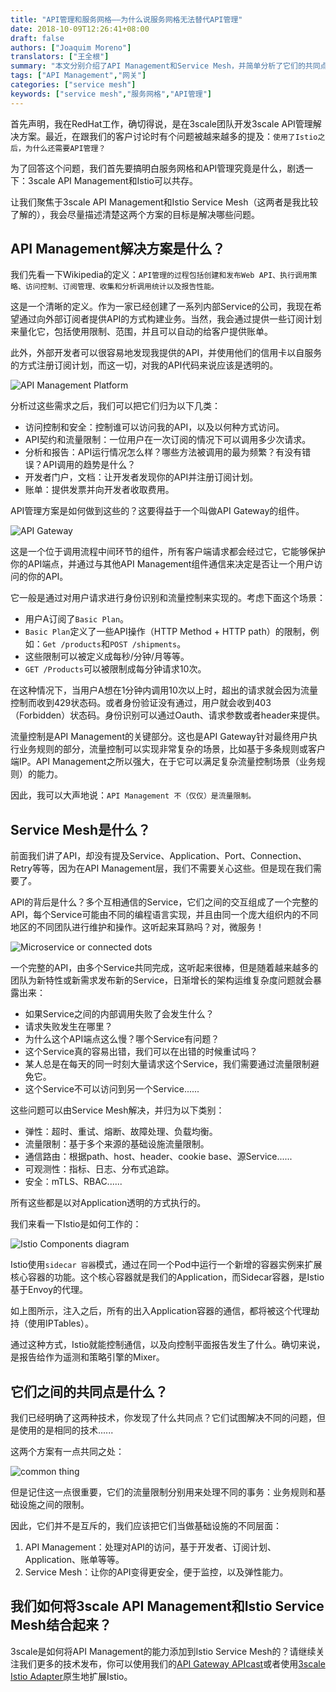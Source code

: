 ```yaml
---
title: "API管理和服务网格——为什么说服务网格无法替代API管理"
date: 2018-10-09T12:26:41+08:00
draft: false
authors: ["Joaquim Moreno"]
translators: ["王全根"]
summary: "本文分别介绍了API Management和Service Mesh，并简单分析了它们的共同点。"
tags: ["API Management","网关"]
categories: ["service mesh"]
keywords: ["service mesh","服务网格","API管理"]
---
```


首先声明，我在RedHat工作，确切得说，是在3scale团队开发3scale API管理解决方案。最近，在跟我们的客户讨论时有个问题被越来越多的提及：`使用了Istio之后，为什么还需要API管理？`

为了回答这个问题，我们首先要搞明白服务网格和API管理究竟是什么，剧透一下：3scale API Management和Istio可以共存。

让我们聚焦于3scale API Management和Istio Service Mesh（这两者是我比较了解的），我会尽量描述清楚这两个方案的目标是解决哪些问题。

## API Management解决方案是什么？

我们先看一下Wikipedia的定义：`API管理的过程包括创建和发布Web API、执行调用策略、访问控制、订阅管理、收集和分析调用统计以及报告性能。`

这是一个清晰的定义。作为一家已经创建了一系列内部Service的公司，我现在希望通过向外部订阅者提供API的方式构建业务。当然，我会通过提供一些订阅计划来量化它，包括使用限制、范围，并且可以自动的给客户提供账单。

此外，外部开发者可以很容易地发现我提供的API，并使用他们的信用卡以自服务的方式注册订阅计划，而这一切，对我的API代码来说应该是透明的。

![API Management Platform](https://raw.githubusercontent.com/servicemesher/website/master/content/blog/api-management-and-service-mesh/006tNc79gy1fvpbzdautwj30m80cp412.jpg)

分析过这些需求之后，我们可以把它们归为以下几类：

- 访问控制和安全：控制谁可以访问我的API，以及以何种方式访问。
- API契约和流量限制：一位用户在一次订阅的情况下可以调用多少次请求。
- 分析和报告：API运行情况怎么样？哪些方法被调用的最为频繁？有没有错误？API调用的趋势是什么？
- 开发者门户，文档：让开发者发现你的API并注册订阅计划。
- 账单：提供发票并向开发者收取费用。

API管理方案是如何做到这些的？这要得益于一个叫做API Gateway的组件。

![API Gateway](https://raw.githubusercontent.com/servicemesher/website/master/content/blog/api-management-and-service-mesh/006tNc79gy1fvpc2rrv5xj30lq097t90.jpg)

这是一个位于调用流程中间环节的组件，所有客户端请求都会经过它，它能够保护你的API端点，并通过与其他API Management组件通信来决定是否让一个用户访问的你的API。

它一般是通过对用户请求进行身份识别和流量控制来实现的。考虑下面这个场景：

- 用户A订阅了`Basic Plan`。
- `Basic Plan`定义了一些API操作（HTTP Method + HTTP path）的限制，例如：`Get /products`和`POST /shipments`。
- 这些限制可以被定义成每秒/分钟/月等等。
- `GET /Products`可以被限制成每分钟请求10次。

在这种情况下，当用户A想在1分钟内调用10次以上时，超出的请求就会因为流量控制而收到429状态码。或者身份验证没有通过，用户就会收到403（Forbidden）状态码。身份识别可以通过Oauth、请求参数或者header来提供。

流量控制是API Management的关键部分。这也是API Gateway针对最终用户执行业务规则的部分，流量控制可以实现非常复杂的场景，比如基于多条规则或客户端IP。API Management之所以强大，在于它可以满足复杂流量控制场景（业务规则）的能力。

因此，我可以大声地说：`API Management 不（仅仅）是流量限制。`

## Service Mesh是什么？

前面我们讲了API，却没有提及Service、Application、Port、Connection、Retry等等，因为在API Management层，我们不需要关心这些。但是现在我们需要了。

API的背后是什么？多个互相通信的Service，它们之间的交互组成了一个完整的API，每个Service可能由不同的编程语言实现，并且由同一个庞大组织内的不同地区的不同团队进行维护和操作。这听起来耳熟吗？对，微服务！

![Microservice or connected dots](https://raw.githubusercontent.com/servicemesher/website/master/content/blog/api-management-and-service-mesh/006tNc79gy1fvpc2uooboj30lo0f1wek.jpg)

一个完整的API，由多个Service共同完成，这听起来很棒，但是随着越来越多的团队为新特性或新需求发布新的Service，日渐增长的架构运维复杂度问题就会暴露出来：

- 如果Service之间的内部调用失败了会发生什么？
- 请求失败发生在哪里？
- 为什么这个API端点这么慢？哪个Service有问题？
- 这个Service真的容易出错，我们可以在出错的时候重试吗？
- 某人总是在每天的同一时刻大量请求这个Service，我们需要通过流量限制避免它。
- 这个Service不可以访问到另一个Service......

这些问题可以由Service Mesh解决，并归为以下类别：

- 弹性：超时、重试、熔断、故障处理、负载均衡。
- 流量限制：基于多个来源的基础设施流量限制。
- 通信路由：根据path、host、header、cookie base、源Service......
- 可观测性：指标、日志、分布式追踪。
- 安全：mTLS、RBAC......

所有这些都是以对Application透明的方式执行的。

我们来看一下Istio是如何工作的：

![Istio Components diagram](https://raw.githubusercontent.com/servicemesher/website/master/content/blog/api-management-and-service-mesh/006tNc79gy1fvpc361862j30dc0ao74r.jpg)

Istio使用`sidecar 容器`模式，通过在同一个Pod中运行一个新增的容器实例来扩展核心容器的功能。这个核心容器就是我们的Application，而Sidecar容器，是Istio基于Envoy的代理。

如上图所示，注入之后，所有的出入Application容器的通信，都将被这个代理劫持（使用IPTables）。

通过这种方式，Istio就能控制通信，以及向控制平面报告发生了什么。确切来说，是报告给作为遥测和策略引擎的Mixer。

## 它们之间的共同点是什么？

我们已经明确了这两种技术，你发现了什么共同点？它们试图解决不同的问题，但是使用的是相同的技术......

这两个方案有一点共同之处：

![common thing](https://raw.githubusercontent.com/servicemesher/website/master/content/blog/api-management-and-service-mesh/006tNc79gy1fvpc37snftj30xc0lwwhf.jpg)

但是记住这一点很重要，它们的流量限制分别用来处理不同的事务：业务规则和基础设施之间的限制。

因此，它们并不是互斥的，我们应该把它们当做基础设施的不同层面：

1. API Management：处理对API的访问，基于开发者、订阅计划、Application、账单等等。
2. Service Mesh：让你的API变得更安全，便于监控，以及弹性能力。

## 我们如何将3scale API Management和Istio Service Mesh结合起来？

3scale是如何将API Management的能力添加到Istio Service Mesh的？请继续关注我们更多的技术发布，你可以使用我们的[API Gateway APIcast](https://github.com/3scale/apicast)或者使用[3scale Istio Adapter](https://github.com/3scale/istio-integration/tree/master/3scaleAdapter)原生地扩展Istio。
